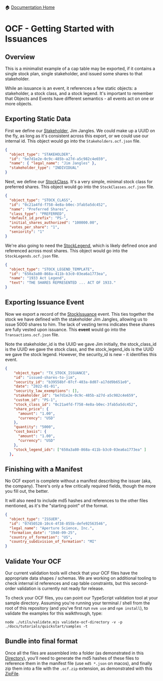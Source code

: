 :house: [Documentation Home](../../README.md)

# OCF - Getting Started with Issuances

## Overview

This is a minimalist example of a cap table may be exported, if it contains a single stock plan, single stakeholder, and issued some shares to that stakeholder.

While an issuance is an event, it references a few static objects: a stakeholder, a stock class, and a stock legend. It's important to remember that Objects and Events have different semantics - all events act on one or more objects.

## Exporting Static Data

First we define our [Stakeholder](../../schema_markdown/schema/objects/Stakeholder.md), Jim Jangles. We could make up a UUID on the fly, as long as it's consistent across this export, or we could use our internal id. This object would go into the `Stakeholders.ocf.json` file.

```json
{
  "object_type": "STAKEHOLDER",
  "id": "be7d1e2e-0c9c-485b-a27d-a5c982c4e659",
  "name": { "legal_name": "Jim Jangles" },
  "stakeholder_type": "INDIVIDUAL"
}
```

Next, we define our [StockClass](../../schema_markdown/schema/objects/StockClass.md). It's a very simple, minimal stock class for preferred shares. This object would go into the `StockClasses.ocf.json` file.

```json
{
  "object_type": "STOCK_CLASS",
  "id": "0c21a4fd-f758-4e8a-b0ec-3fab5a5dc452",
  "name": "Preferred Shares",
  "class_type": "PREFERRED",
  "default_id_prefix": "PS-",
  "initial_shares_authorized": "100000.00",
  "votes_per_share": "1",
  "seniority": "1"
}
```

We're also going to need the [StockLegend](../../schema_markdown/schema/objects/StockLegendTemplate.md), which is likely defined once and referenced across most shares. This object would go into the `StockLegends.ocf.json` file.

```json
{
  "object_type": "STOCK_LEGEND_TEMPLATE",
  "id": "650a3a80-868a-411b-b3c0-03ea6a1773ea",
  "name": "1933 Act Legend",
  "text": "THE SHARES REPRESENTED ... ACT OF 1933."
}
```

## Exporting Issuance Event

Now we export a record of the [StockIssuance](../../schema_markdown/schema/objects/transactions/issuance/StockIssuance.md) event. This ties together the stock we have defined with the stakeholder Jim Jangles, allowing us to issue 5000 shares to him. The lack of vesting terms indicates these shares are fully vested upon issuance. This **event** would go into the `Transactions.ocf.json` file.

Note the stakeholder_id is the UUID we gave Jim initially, the stock_class_id is the UUID we gave the stock class, and the stock_legend_ids is the UUID we gave the stock legend. However, the security_id is new - it identifies this event.

```json
{
    "object_type": "TX_STOCK_ISSUANCE",
    "id": "issued-shares-to-jim",
    "security_id": "b39558bf-07cf-403a-8d07-a17dd9b651e0",
    "date": "2022-01-01",
    "security_law_exemptions": [],
    "stakeholder_id": "be7d1e2e-0c9c-485b-a27d-a5c982c4e659",
    "custom_id": "PS-1",
    "stock_class_id": "0c21a4fd-f758-4e8a-b0ec-3fab5a5dc452",
    "share_price": {
      "amount": "1.00",
      "currency": "USD"
    },
    "quantity": "5000",
    "cost_basis": {
      "amount": "1.00",
      "currency": "USD"
    },
    "stock_legend_ids": ["650a3a80-868a-411b-b3c0-03ea6a1773ea" ]
  },
```

## Finishing with a Manifest

No OCF export is complete without a manifest describing the issuer (aka, the company). There's only a few critically required fields, though the more you fill out, the better.

It will also need to include md5 hashes and references to the other files mentioned, as it's the "starting point" of the format.

```json
{
  "object_type": "ISSUER",
  "id": "07450528-10c4-4f38-855b-defe92563546",
  "legal_name": "Aperture Science, Inc.",
  "formation_date": "1940-09-25",
  "country_of_formation": "US",
  "country_subdivision_of_formation": "MI"
}
```

## Validate Your OCF

Our current validation tools will check that your OCF files have the appropriate data shapes / schemas. We are working on additional tooling to check internal id references and cap table constraints, but this second-order validation is currently not ready for release.

To check your OCF files, you can point our TypeScript validation tool at your sample directory. Assuming you're running your terminal / shell from the root of this repository (and you've first run `nvm use` and `npm install`), to validate the examples for this walkthrough, type:

```commandline
node ./utils/validate.mjs validate-ocf-directory -v -p ./docs/tutorials/quickstart/samples -t
```

## Bundle into final format

Once all the files are assembled into a folder (as demonstrated in this [Directory](https://github.com/Open-Cap-Table-Coalition/Open-Cap-Format-OCF/tree/main/docs/tutorials/quickstart/samples)), you'll need to generate the md5 hashes of these files to reference them in the manifest file (use `md5 *.json` on macos), and finally zip them into a file with the `.ocf.zip` extension, as demonstrated with this [ZipFile](./issuance_aperture_science_inc.ocf.zip).
